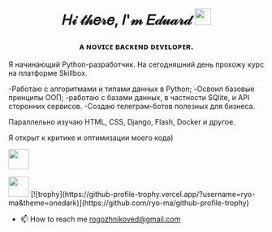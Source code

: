 <h1 align="center">𝐻𝒾 𝓉𝒽𝑒𝓇𝑒, 𝐼'𝓂 𝐸𝒹𝓊𝒶𝓇𝒹
<img src="https://github.com/blackcater/blackcater/raw/main/images/Hi.gif" height="32"/></h1>
<h3 align="center">ᴀ ɴᴏᴠɪᴄᴇ ʙᴀᴄᴋᴇɴᴅ ᴅᴇᴠᴇʟᴏᴘᴇʀ.</h3>
<p>
  Я начинающий Python-разработчик. На сегодняшний день прохожу курс на платформе Skillbox.
</p> 
<p>
  -Работаю с алгоритмами и типами данных в Python; 
  -Освоил базовые принципы ООП; 
  -работаю с базами данных, в частности SQlite, и API сторонних сервисов. 
  -Создаю телеграм-ботов полезных для бизнеса.
</p>
<p>
  Параллельно изучаю HTML, CSS, Django, Flash, Docker и другое.
</p>
<p>
  Я открыт к критике и оптимизации моего кода)
</p>
<p>
  <img src="https://img.shields.io/badge/chatGPT-74aa9c?style=for-the-badge&logo=openai&logoColor=white" height="40"
  <img src="https://img.shields.io/badge/sqlite-%2307405e.svg?style=for-the-badge&logo=sqlite&logoColor=white" height="40"
  <img src="https://img.shields.io/badge/figma-%23F24E1E.svg?style=for-the-badge&logo=figma&logoColor=white" height="40"
</p>
<p>
  <img src="https://img.shields.io/badge/pycharm-143?style=for-the-badge&logo=pycharm&logoColor=black&color=black&labelColor=green" height="40"
  <img src="https://img.shields.io/badge/pycharm-143?style=for-the-badge&logo=pycharm&logoColor=black&color=black&labelColor=green)" height="40"
  <img src="https://img.shields.io/badge/python-3670A0?style=for-the-badge&logo=python&logoColor=ffdd54" height="40"
</p>
[![trophy](https://github-profile-trophy.vercel.app/?username=ryo-ma&theme=onedark)](https://github.com/ryo-ma/github-profile-trophy)

- 📫 How to reach me rogozhnikoved@gmail.com

<!---
EduardRogozhnikov/EduardRogozhnikov is a ✨ special ✨ repository because its `README.md` (this file) appears on your GitHub profile.
You can click the Preview link to take a look at your changes.
--->
